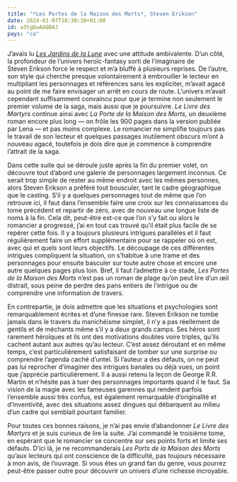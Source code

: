 ```yaml
---
title: "*Les Portes de la Maison des Morts*, Steven Erikson"
date: 2024-01-07T18:30:10+01:00
id: a3tgDwAAQBAJ
pays: "ca"
---
```


J’avais lu [*Les Jardins de la Lune*](https://nicolasfurno.fr/livre/jardins-lune-erikson/) avec une attitude ambivalente. D’un côté, la profondeur de l’univers heroïc-fantasy sorti de l’imaginaire de Steven Erikson force le respect et m’a bluffé à plusieurs reprises. De l’autre, son style qui cherche presque volontairement à embrouiller le lecteur en multipliant les personnages et références sans les expliciter, m’avait agacé au point de me faire envisager un arrêt en cours de route. L’univers m’avait cependant suffisamment convaincu pour que je termine non seulement le premier volume de la saga, mais aussi que je poursuivre. *Le Livre des Martyrs* continue ainsi avec *La Porte de la Maison des Morts*, un deuxième roman encore plus long — on frôle les 900 pages dans la version publiée par Lena — et pas moins complexe. Le romancier ne simplifie toujours pas le travail de son lecteur et quelques passages inutilement obscurs m’ont à nouveau agacé, toutefois je dois dire que je commence à comprendre l’attrait de la saga.

Dans cette suite qui se déroule juste après la fin du premier volet, on découvre tout d’abord une galerie de personnages largement inconnus. Ce serait trop simple de rester au même endroit avec les mêmes personnes, alors Steven Erikson a préféré tout bousculer, tant le cadre géographique que le casting. S’il y a quelques personnages tout de même que l’on retrouve ici, il faut dans l’ensemble faire une croix sur les connaissances du tome précédent et repartir de zéro, avec de nouveau une longue liste de noms à la fin. Cela dit, peut-être est-ce que l’on s’y fait ou alors le romancier a progressé, j’ai en tout cas trouvé qu’il était plus facile de se repérer cette fois. Il y a toujours plusieurs intrigues parallèles et il faut régulièrement faire un effort supplémentaire pour se rappeler où on est, avec qui et quels sont leurs objectifs. Le découpage de ces différentes intrigues compliquent la situation, on s’habitue à une trame et des personnages pour ensuite basculer sur toute autre chose et encore une autre quelques pages plus loin. Bref, il faut l’admettre à ce stade, *Les Portes de la Maison des Morts* n’est pas un roman de plage qu’on peut lire d’un œil distrait, sous peine de perdre des pans entiers de l’intrigue ou de comprendre une information de travers.

En contrepartie, je dois admettre que les situations et psychologies sont remarquablement écrites et d’une finesse rare. Steven Erikson ne tombe jamais dans le travers du manichéisme simplet, il n’y a pas réellement de gentils et de méchants même s’il y a deux grands camps. Ses héros sont rarement héroïques et ils ont des motivations doubles voire triples, qu’ils cachent autant aux autres qu’au lecteur. C’est assez déroutant et en même temps, c’est particulièrement satisfaisant de tomber sur une surprise ou comprendre l’agenda caché d’untel. Si l’auteur a des défauts, on ne peut pas lui reprocher d’imaginer des intrigues banales ou déjà vues, un point que j’apprécie particulièrement. Il a aussi retenu la leçon de George R.R. Martin et n’hésite pas à tuer des personnages importants quand il le faut. Sa vision de la magie avec les fameuses garennes qui rendent parfois l’ensemble aussi très confus, est également remarquable d’originalité et d’inventivité, avec des situations assez dingues qui débarquent au milieu d’un cadre qui semblait pourtant familier. 

Pour toutes ces bonnes raisons, je n’ai pas envie d’abandonner *Le Livre des Martyrs* et je suis curieux de lire la suite. J’ai commandé le troisième tome, en espérant que le romancier se concentre sur ses points forts et limite ses défauts. D’ici là, je ne recommanderais *Les Ports de la Maison des Morts* qu’aux lecteurs qui ont conscience de la difficulté, pas toujours nécessaire à mon avis, de l’ouvrage. Si vous êtes un grand fan du genre, vous pourrez peut-être passer outre pour découvrir un univers d’une richesse incroyable. 
